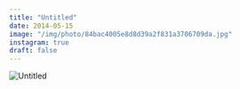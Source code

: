 ```yaml
---
title: "Untitled"
date: 2014-05-15
image: "/img/photo/84bac4005e8d8d39a2f831a3706709da.jpg"
instagram: true
draft: false
---
```


![Untitled](/img/photo/84bac4005e8d8d39a2f831a3706709da.jpg)
